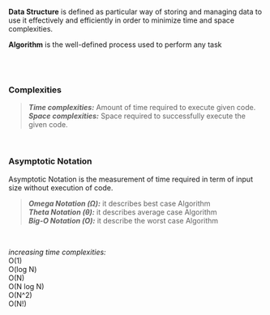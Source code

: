 **Data Structure** is defined as particular way of storing and managing data to use it effectively and efficiently in order to minimize time and space complexities.

**Algorithm** is the well-defined process used to perform any task

<br><br>
### Complexities
> ***Time complexities:*** Amount of time required to execute given code.<br>
> ***Space complexities:*** Space required to successfully execute the given code.

<br>

### Asymptotic Notation
Asymptotic Notation is the measurement of time required in term of input size without execution of code.<br>

>  ***Omega Notation (Ω):*** it describes best case Algorithm <br>
>  ***Theta Notation (θ):*** it describes average case Algorithm<br>
> ***Big-O Notation (Ο):*** it describe the worst case Algorithm<br>

<br>

*increasing time complexities:* <br>
O(1)<br>
O(log N)<br>
O(N)<br>
O(N log N)<br>
O(N^2)<br>
O(N!)<br>

<br><br>
